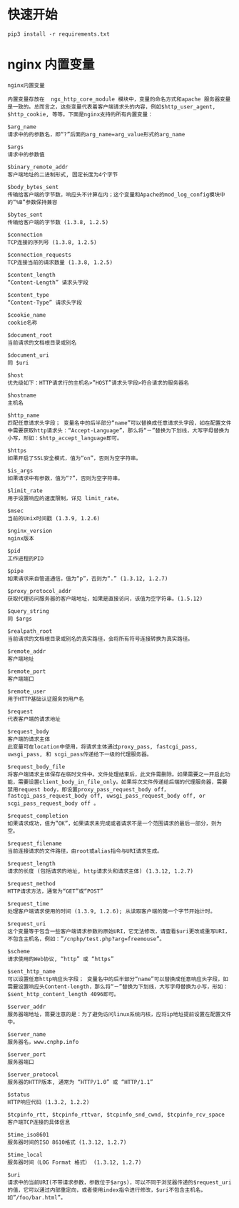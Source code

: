 # 快速开始
    pip3 install -r requirements.txt
    
   

# nginx 内置变量

    nginx内置变量
    
    内置变量存放在  ngx_http_core_module 模块中，变量的命名方式和apache 服务器变量是一致的。总而言之，这些变量代表着客户端请求头的内容，例如$http_user_agent, $http_cookie, 等等。下面是nginx支持的所有内置变量：
    
    $arg_name
    请求中的的参数名，即“?”后面的arg_name=arg_value形式的arg_name
    
    $args
    请求中的参数值
    
    $binary_remote_addr
    客户端地址的二进制形式, 固定长度为4个字节
    
    $body_bytes_sent
    传输给客户端的字节数，响应头不计算在内；这个变量和Apache的mod_log_config模块中的“%B”参数保持兼容
    
    $bytes_sent
    传输给客户端的字节数 (1.3.8, 1.2.5)
    
    $connection
    TCP连接的序列号 (1.3.8, 1.2.5)
    
    $connection_requests
    TCP连接当前的请求数量 (1.3.8, 1.2.5)
    
    $content_length
    “Content-Length” 请求头字段
    
    $content_type
    “Content-Type” 请求头字段
    
    $cookie_name
    cookie名称
    
    $document_root
    当前请求的文档根目录或别名
    
    $document_uri
    同 $uri
    
    $host
    优先级如下：HTTP请求行的主机名>”HOST”请求头字段>符合请求的服务器名
    
    $hostname
    主机名
    
    $http_name
    匹配任意请求头字段； 变量名中的后半部分“name”可以替换成任意请求头字段，如在配置文件中需要获取http请求头：“Accept-Language”，那么将“－”替换为下划线，大写字母替换为小写，形如：$http_accept_language即可。
    
    $https
    如果开启了SSL安全模式，值为“on”，否则为空字符串。
    
    $is_args
    如果请求中有参数，值为“?”，否则为空字符串。
    
    $limit_rate
    用于设置响应的速度限制，详见 limit_rate。
    
    $msec
    当前的Unix时间戳 (1.3.9, 1.2.6)
    
    $nginx_version
    nginx版本
    
    $pid
    工作进程的PID
    
    $pipe
    如果请求来自管道通信，值为“p”，否则为“.” (1.3.12, 1.2.7)
    
    $proxy_protocol_addr
    获取代理访问服务器的客户端地址，如果是直接访问，该值为空字符串。(1.5.12)
    
    $query_string
    同 $args
    
    $realpath_root
    当前请求的文档根目录或别名的真实路径，会将所有符号连接转换为真实路径。
    
    $remote_addr
    客户端地址
    
    $remote_port
    客户端端口
    
    $remote_user
    用于HTTP基础认证服务的用户名
    
    $request
    代表客户端的请求地址
    
    $request_body
    客户端的请求主体
    此变量可在location中使用，将请求主体通过proxy_pass, fastcgi_pass, uwsgi_pass, 和 scgi_pass传递给下一级的代理服务器。
    
    $request_body_file
    将客户端请求主体保存在临时文件中。文件处理结束后，此文件需删除。如果需要之一开启此功能，需要设置client_body_in_file_only。如果将次文件传递给后端的代理服务器，需要禁用request body，即设置proxy_pass_request_body off，fastcgi_pass_request_body off, uwsgi_pass_request_body off, or scgi_pass_request_body off 。
    
    $request_completion
    如果请求成功，值为”OK”，如果请求未完成或者请求不是一个范围请求的最后一部分，则为空。
    
    $request_filename
    当前连接请求的文件路径，由root或alias指令与URI请求生成。
    
    $request_length
    请求的长度 (包括请求的地址, http请求头和请求主体) (1.3.12, 1.2.7)
    
    $request_method
    HTTP请求方法，通常为“GET”或“POST”
    
    $request_time
    处理客户端请求使用的时间 (1.3.9, 1.2.6); 从读取客户端的第一个字节开始计时。
    
    $request_uri
    这个变量等于包含一些客户端请求参数的原始URI，它无法修改，请查看$uri更改或重写URI，不包含主机名，例如：”/cnphp/test.php?arg=freemouse”。
    
    $scheme
    请求使用的Web协议, “http” 或 “https”
    
    $sent_http_name
    可以设置任意http响应头字段； 变量名中的后半部分“name”可以替换成任意响应头字段，如需要设置响应头Content-length，那么将“－”替换为下划线，大写字母替换为小写，形如：$sent_http_content_length 4096即可。
    
    $server_addr
    服务器端地址，需要注意的是：为了避免访问linux系统内核，应将ip地址提前设置在配置文件中。
    
    $server_name
    服务器名，www.cnphp.info
    
    $server_port
    服务器端口
    
    $server_protocol
    服务器的HTTP版本, 通常为 “HTTP/1.0” 或 “HTTP/1.1”
    
    $status
    HTTP响应代码 (1.3.2, 1.2.2)
    
    $tcpinfo_rtt, $tcpinfo_rttvar, $tcpinfo_snd_cwnd, $tcpinfo_rcv_space
    客户端TCP连接的具体信息
    
    $time_iso8601
    服务器时间的ISO 8610格式 (1.3.12, 1.2.7)
    
    $time_local
    服务器时间（LOG Format 格式） (1.3.12, 1.2.7)
    
    $uri
    请求中的当前URI(不带请求参数，参数位于$args)，可以不同于浏览器传递的$request_uri的值，它可以通过内部重定向，或者使用index指令进行修改，$uri不包含主机名，如”/foo/bar.html”。